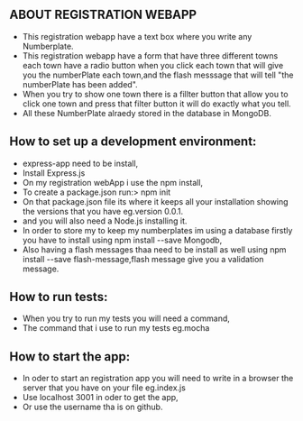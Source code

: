 ## ABOUT REGISTRATION WEBAPP
- This registration webapp have a text box where you write any Numberplate.
- This registration webapp have a form that have three different towns each town have a radio button when you click each town
that will give you the numberPlate each town,and the flash messsage that will tell "the numberPlate has been added".
- When you try to show one town there is a fillter button that allow you to click one town and press that filter button it will 
do exactly what you tell.
- All these NumberPlate alraedy stored in the database in MongoDB.

## How to set up a development environment:
- express-app need to be install,
- Install Express.js
- On my registration webApp i use the npm install,
- To create a package.json run:> npm init
- On that package.json file its where it keeps all your installation showing the versions that you have eg.version 0.0.1.
- and you will also need a Node.js installing it.
- In order to store my to keep my numberplates im using a database firstly you have to install using npm install --save Mongodb,
- Also having a flash messages thaa need to be install as well using npm install --save flash-message,flash message give you a
  validation message.

## How to run tests:
- When you try to run my tests you will need a command,
- The command that i use to run my tests eg.mocha

## How to start the app:
- In oder to start an registration app you will need to write in a browser the server that you have on your file eg.index.js
- Use localhost 3001 in oder to get the  app,
- Or use the username tha is on github.
